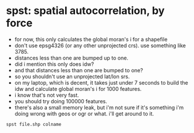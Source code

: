 # spst: spatial autocorrelation, by force

- for now, this only calculates the global moran's i for a shapefile
- don't use epsg4326 (or any other unprojected crs). use something like 3785.
- distances less than one are bumped up to one.
- did i mention this only does idw?
- and that distances less than one are bumped to one?
- so you shouldn't use an unprojected lat/lon srs.
- on my laptop, which is decent, it takes just under 7 seconds to build the idw and calculate global moran's i for 1000 features.
- i know that's not very fast.
- you should try doing 100000 features.
- there's also a small memory leak, but i'm not sure if it's something i'm doing wrong with geos or ogr or what. i'll get around to it.
    

`spst file.shp colname`
